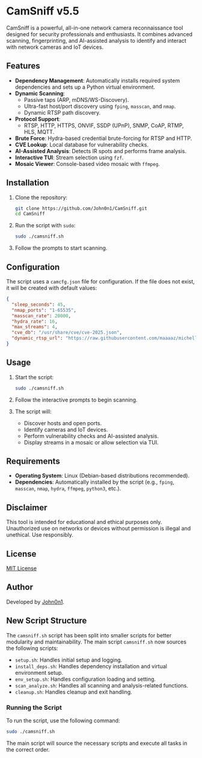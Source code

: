 # CamSniff v5.5

CamSniff is a powerful, all-in-one network camera reconnaissance tool designed for security professionals and enthusiasts. It combines advanced scanning, fingerprinting, and AI-assisted analysis to identify and interact with network cameras and IoT devices.

## Features

- **Dependency Management**: Automatically installs required system dependencies and sets up a Python virtual environment.
- **Dynamic Scanning**:
  - Passive taps (ARP, mDNS/WS-Discovery).
  - Ultra-fast host/port discovery using `fping`, `masscan`, and `nmap`.
  - Dynamic RTSP path discovery.
- **Protocol Support**:
  - RTSP, HTTP, HTTPS, ONVIF, SSDP (UPnP), SNMP, CoAP, RTMP, HLS, MQTT.
- **Brute Force**: Hydra-based credential brute-forcing for RTSP and HTTP.
- **CVE Lookup**: Local database for vulnerability checks.
- **AI-Assisted Analysis**: Detects IR spots and performs frame analysis.
- **Interactive TUI**: Stream selection using `fzf`.
- **Mosaic Viewer**: Console-based video mosaic with `ffmpeg`.

## Installation

1. Clone the repository:
   ```bash
   git clone https://github.com/John0n1/CamSniff.git
   cd CamSniff
   ```

2. Run the script with `sudo`:
   ```bash
   sudo ./camsniff.sh
   ```

3. Follow the prompts to start scanning.

## Configuration

The script uses a `camcfg.json` file for configuration. If the file does not exist, it will be created with default values:

```json
{
  "sleep_seconds": 45,
  "nmap_ports": "1-65535",
  "masscan_rate": 20000,
  "hydra_rate": 16,
  "max_streams": 4,
  "cve_db": "/usr/share/cve/cve-2025.json",
  "dynamic_rtsp_url": "https://raw.githubusercontent.com/maaaaz/michelle/master/rtsp.txt"
}
```


## Usage

1. Start the script:
   ```bash
   sudo ./camsniff.sh
   ```

2. Follow the interactive prompts to begin scanning.

3. The script will:
   - Discover hosts and open ports.
   - Identify cameras and IoT devices.
   - Perform vulnerability checks and AI-assisted analysis.
   - Display streams in a mosaic or allow selection via TUI.

## Requirements

- **Operating System**: Linux (Debian-based distributions recommended).
- **Dependencies**: Automatically installed by the script (e.g., `fping`, `masscan`, `nmap`, `hydra`, `ffmpeg`, `python3`, etc.).

## Disclaimer

This tool is intended for educational and ethical purposes only. Unauthorized use on networks or devices without permission is illegal and unethical. Use responsibly.

## License

[MIT License](https://opensource.org/licenses/MIT)

## Author

Developed by [John0n1](https://github.com/John0n1).

## New Script Structure

The `camsniff.sh` script has been split into smaller scripts for better modularity and maintainability. The main script `camsniff.sh` now sources the following scripts:

- `setup.sh`: Handles initial setup and logging.
- `install_deps.sh`: Handles dependency installation and virtual environment setup.
- `env_setup.sh`: Handles configuration loading and setting.
- `scan_analyze.sh`: Handles all scanning and analysis-related functions.
- `cleanup.sh`: Handles cleanup and exit handling.

### Running the Script

To run the script, use the following command:

```bash
sudo ./camsniff.sh
```

The main script will source the necessary scripts and execute all tasks in the correct order.
